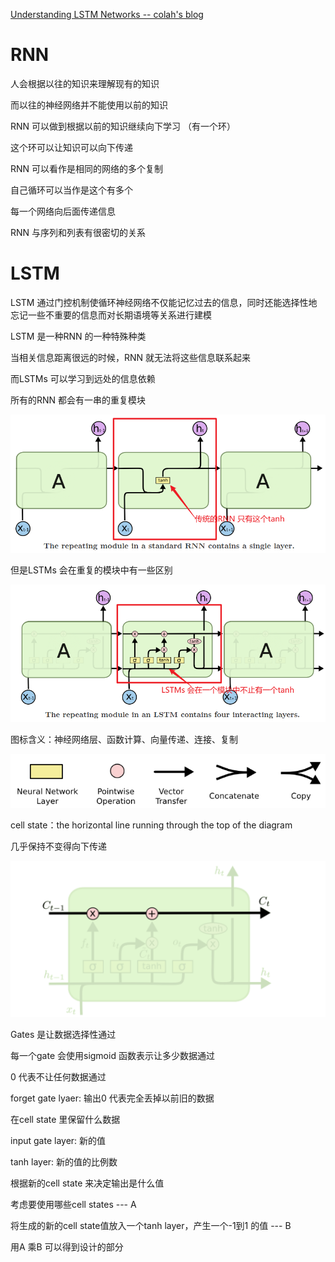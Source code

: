 

[Understanding LSTM Networks -- colah's blog](https://colah.github.io/posts/2015-08-Understanding-LSTMs/)

# RNN

人会根据以往的知识来理解现有的知识

而以往的神经网络并不能使用以前的知识



RNN 可以做到根据以前的知识继续向下学习 （有一个环）

这个环可以让知识可以向下传递



RNN 可以看作是相同的网络的多个复制

自己循环可以当作是这个有多个

每一个网络向后面传递信息

RNN 与序列和列表有很密切的关系



# LSTM

LSTM 通过门控机制使循环神经网络不仅能记忆过去的信息，同时还能选择性地忘记一些不重要的信息而对长期语境等关系进行建模





LSTM 是一种RNN 的一种特殊种类

当相关信息距离很远的时候，RNN 就无法将这些信息联系起来

而LSTMs 可以学习到远处的信息依赖

所有的RNN 都会有一串的重复模块 

![image-20240507180437556](image/LSTM/image-20240507180437556.png)

但是LSTMs 会在重复的模块中有一些区别 

![image-20240507180641003](image/LSTM/image-20240507180641003.png)

图标含义：神经网络层、函数计算、向量传递、连接、复制

![image-20240507180705552](image/LSTM/image-20240507180705552.png)



cell state：the horizontal line running through the top of the diagram

几乎保持不变得向下传递

![cell state line](image/LSTM/image-20240508104037233.png)



Gates 是让数据选择性通过

每一个gate 会使用sigmoid 函数表示让多少数据通过

0 代表不让任何数据通过



forget gate lyaer: 输出0 代表完全丢掉以前旧的数据

在cell state 里保留什么数据

input gate layer: 新的值

tanh layer: 新的值的比例数



根据新的cell state 来决定输出是什么值

考虑要使用哪些cell states --- A

将生成的新的cell state值放入一个tanh layer，产生一个-1到1 的值 --- B

用A 乘B 可以得到设计的部分













